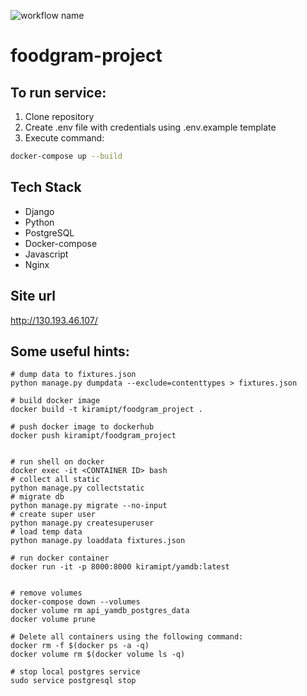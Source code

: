 ![workflow name](https://github.com/kiramipt/foodgram-project/workflows/foodgram_project_workflow/badge.svg)

# foodgram-project

## To run service:
1. Clone repository
2. Create .env file with credentials using .env.example template
3. Execute command:
```bash
docker-compose up --build
```
## Tech Stack
- Django
- Python
- PostgreSQL
- Docker-compose
- Javascript
- Nginx

## Site url
http://130.193.46.107/

## Some useful hints:
```
# dump data to fixtures.json
python manage.py dumpdata --exclude=contenttypes > fixtures.json

# build docker image 
docker build -t kiramipt/foodgram_project .

# push docker image to dockerhub
docker push kiramipt/foodgram_project


# run shell on docker
docker exec -it <CONTAINER ID> bash
# collect all static
python manage.py collectstatic
# migrate db
python manage.py migrate --no-input
# create super user
python manage.py createsuperuser
# load temp data
python manage.py loaddata fixtures.json

# run docker container
docker run -it -p 8000:8000 kiramipt/yamdb:latest


# remove volumes
docker-compose down --volumes
docker volume rm api_yamdb_postgres_data
docker volume prune

# Delete all containers using the following command:
docker rm -f $(docker ps -a -q)
docker volume rm $(docker volume ls -q)

# stop local postgres service
sudo service postgresql stop
```
